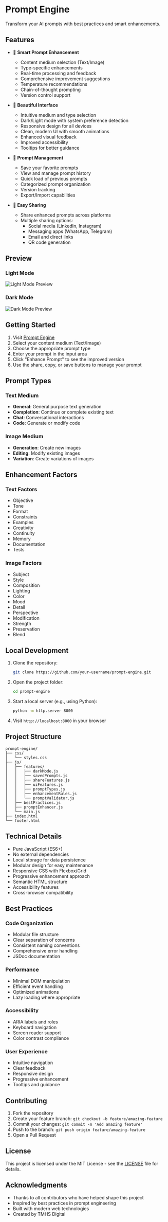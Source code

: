 # Prompt Engine

Transform your AI prompts with best practices and smart enhancements.

## Features

- 🚀 **Smart Prompt Enhancement**
  - Content medium selection (Text/Image)
  - Type-specific enhancements
  - Real-time processing and feedback
  - Comprehensive improvement suggestions
  - Temperature recommendations
  - Chain-of-thought prompting
  - Version control support

- 🎨 **Beautiful Interface**
  - Intuitive medium and type selection
  - Dark/Light mode with system preference detection
  - Responsive design for all devices
  - Clean, modern UI with smooth animations
  - Enhanced visual feedback
  - Improved accessibility
  - Tooltips for better guidance

- 💾 **Prompt Management**
  - Save your favorite prompts
  - View and manage prompt history
  - Quick load of previous prompts
  - Categorized prompt organization
  - Version tracking
  - Export/Import capabilities

- 🔗 **Easy Sharing**
  - Share enhanced prompts across platforms
  - Multiple sharing options:
    - Social media (LinkedIn, Instagram)
    - Messaging apps (WhatsApp, Telegram)
    - Email and direct links
    - QR code generation

## Preview

### Light Mode
![Light Mode Preview](light-preview.png)

### Dark Mode
![Dark Mode Preview](dark-preview.png)

## Getting Started

1. Visit [Prompt Engine](https://your-username.github.io/prompt-engine)
2. Select your content medium (Text/Image)
3. Choose the appropriate prompt type
4. Enter your prompt in the input area
5. Click "Enhance Prompt" to see the improved version
6. Use the share, copy, or save buttons to manage your prompt

## Prompt Types

### Text Medium
- **General**: General purpose text generation
- **Completion**: Continue or complete existing text
- **Chat**: Conversational interactions
- **Code**: Generate or modify code

### Image Medium
- **Generation**: Create new images
- **Editing**: Modify existing images
- **Variation**: Create variations of images

## Enhancement Factors

### Text Factors
- Objective
- Tone
- Format
- Constraints
- Examples
- Creativity
- Continuity
- Memory
- Documentation
- Tests

### Image Factors
- Subject
- Style
- Composition
- Lighting
- Color
- Mood
- Detail
- Perspective
- Modification
- Strength
- Preservation
- Blend

## Local Development

1. Clone the repository:
   ```bash
   git clone https://github.com/your-username/prompt-engine.git
   ```

2. Open the project folder:
   ```bash
   cd prompt-engine
   ```

3. Start a local server (e.g., using Python):
   ```bash
   python -m http.server 8000
   ```

4. Visit `http://localhost:8000` in your browser

## Project Structure

```
prompt-engine/
├── css/
│   └── styles.css
├── js/
│   ├── features/
│   │   ├── darkMode.js
│   │   ├── savedPrompts.js
│   │   ├── shareFeatures.js
│   │   ├── uiFeatures.js
│   │   ├── promptTypes.js
│   │   ├── enhancementRules.js
│   │   └── promptValidator.js
│   ├── bestPractices.js
│   ├── promptEnhancer.js
│   └── main.js
├── index.html
└── footer.html
```

## Technical Details

- Pure JavaScript (ES6+)
- No external dependencies
- Local storage for data persistence
- Modular design for easy maintenance
- Responsive CSS with Flexbox/Grid
- Progressive enhancement approach
- Semantic HTML structure
- Accessibility features
- Cross-browser compatibility

## Best Practices

### Code Organization
- Modular file structure
- Clear separation of concerns
- Consistent naming conventions
- Comprehensive error handling
- JSDoc documentation

### Performance
- Minimal DOM manipulation
- Efficient event handling
- Optimized animations
- Lazy loading where appropriate

### Accessibility
- ARIA labels and roles
- Keyboard navigation
- Screen reader support
- Color contrast compliance

### User Experience
- Intuitive navigation
- Clear feedback
- Responsive design
- Progressive enhancement
- Tooltips and guidance

## Contributing

1. Fork the repository
2. Create your feature branch: `git checkout -b feature/amazing-feature`
3. Commit your changes: `git commit -m 'Add amazing feature'`
4. Push to the branch: `git push origin feature/amazing-feature`
5. Open a Pull Request

## License

This project is licensed under the MIT License - see the [LICENSE](LICENSE) file for details.

## Acknowledgments

- Thanks to all contributors who have helped shape this project
- Inspired by best practices in prompt engineering
- Built with modern web technologies
- Created by TMHS Digital 